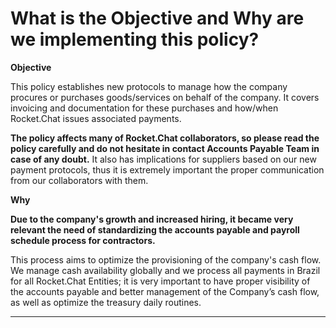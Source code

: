 # What is the Objective and Why are we implementing this policy?

**Objective**

This policy establishes new protocols to manage how the company procures or purchases goods/services on behalf of the company. It covers invoicing and documentation for these purchases and how/when Rocket.Chat issues associated payments.  

**The policy affects many of Rocket.Chat collaborators, so please read the policy carefully and do not hesitate in contact Accounts Payable Team in case of any doubt.** It also has implications for suppliers based on our new payment protocols, thus it is extremely important the proper communication from our collaborators with them.  


**Why**

**Due to the company's growth and increased hiring, it became very relevant the need of standardizing the accounts payable and payroll schedule process for contractors.**

This process aims to optimize the provisioning of the company's cash flow. We manage cash availability globally and we process all payments in Brazil for all Rocket.Chat Entities; it is very important to have proper visibility of the accounts payable and better management of  the Company’s cash flow, as well as optimize the treasury daily routines.  
****

